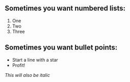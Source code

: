 ## Sometimes you want numbered lists:
1. One
2. Two
3. Three 

## Sometimes you want bullet points:

* Start a line with a star
* Profit!

_This will also be italic_
